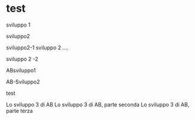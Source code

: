 # test

 sviluppo 1


 sviluppo2

 
 sviluppo2-1
 sviluppo 2 ....
 
  sviluppo 2 -2
 
 ABsviluppo1
 
 AB-Sviluppo2
 
test



Lo sviluppo 3 di AB
Lo sviluppo 3 di AB, parte seconda
Lo sviluppo 3 di AB, parte terza